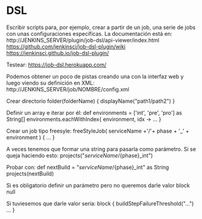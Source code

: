 # DSL
Escribir scripts para, por ejemplo, crear a partir de un job, una serie de jobs con unas configuraciones específicas.
La documentación está en: http://JENKINS_SERVER/plugin/job-dsl/api-viewer/index.html
https://github.com/jenkinsci/job-dsl-plugin/wiki
https://jenkinsci.github.io/job-dsl-plugin/

Testear: https://job-dsl.herokuapp.com/

Podemos obtener un poco de pistas creando una con la interfaz web y luego viendo su definición en XML:
http://JENKINS_SERVER/job/NOMBRE/config.xml

Crear directorio
folder(folderName) {
  displayName("path1/path2")
}

Definir un array e iterar por él:
def environments = ['int', 'pre', 'pro'] as String[]
environments.eachWithIndex{ environment, idx ->
  ...
}

Crear un job tipo freesyle:
freeStyleJob( serviceName +'/'+ phase + '_' + environment ) { ... }




A veces tenemos que formar una string para pasarla como parámetro. Si se queja haciendo esto:
projects("${serviceName}/${phase}_int")

Probar con:
def nextBuild = "${serviceName}/${phase}_int" as String
projects(nextBuild)



Si es obligatorio definir un parámetro pero no queremos darle valor
block null

Si tuviesemos que darle valor sería:
block {
  buildStepFailureThreshold("...")
  ...
}

